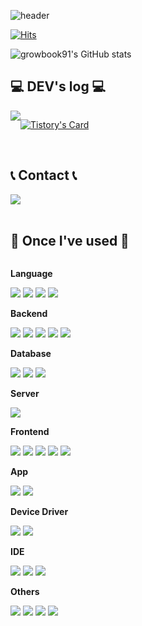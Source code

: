 ![header](https://capsule-render.vercel.app/api?type=rounded&color=timeGradient&text=Welcome%20to%20growbook91's%20GitHub%20👋&animation=twinkling&fontSize=40&fontAlignY=50&fontAlign=50&height=180)

[![Hits](https://hits.seeyoufarm.com/api/count/incr/badge.svg?url=https%3A%2F%2Fgithub.com%2Fgrowbook91&count_bg=%2337A0DB&title_bg=%23555555&icon=&icon_color=%23E7E7E7&title=Github&edge_flat=false)](https://hits.seeyoufarm.com)

![growbook91's GitHub stats](https://github-readme-stats.vercel.app/api?username=growbook91&theme=default&show_icons=true)

## 💻 DEV's log 💻
<div style="display:flex; flex-direction:row;">
    <a href="https://dev-growbook91.tistory.com">
        <img src="https://img.shields.io/badge/Tistory-000000?style=for-the-badge&logo=Tistory&logoColor=white"> 
    </a>

[![Tistory's Card](https://github-readme-tistory-card.vercel.app/api?name=dev-growbook91&theme=default)](https://dev-growbook91.tistory.com/)
</div><br>

## 📞 Contact 📞
<div style="display:flex; flex-direction:row;">
    <a href="mailto:growbook91@gmail.com">
        <img src="https://img.shields.io/badge/Gmail-EA4335?style=for-the-badge&logo=Gmail&logoColor=white"> 
    </a>
</div><br>

## 🔨 Once I've used 🔨
<div style="display:flex; flex-direction:column; align-items:flex-start;">
    <!-- Language -->
    <p><strong>Language</strong></p>
    <div>
      <img src="https://img.shields.io/badge/Java-007396?style=for-the-badge&logo=Java&logoColor=white"> 
      <img src="https://img.shields.io/badge/C-A8B9CC?style=for-the-badge&logo=C&logoColor=white">
      <img src="https://img.shields.io/badge/C++-00599C?style=for-the-badge&logo=cplusplus&logoColor=white">
      <img src="https://img.shields.io/badge/python-3776AB?style=for-the-badge&logo=python&logoColor=white">
    </div>
    <!-- Backend -->
    <p><strong>Backend</strong></p>
    <div>
        <img src="https://img.shields.io/badge/Spring Boot-6DB33F?style=for-the-badge&logo=spring boot&logoColor=white"> 
        <img src="https://img.shields.io/badge/Spring-6DB33F?style=for-the-badge&logo=spring&logoColor=white"> 
        <img src="https://img.shields.io/badge/JPA-FF6C2C?style=for-the-badge&logo=JPA&logoColor=white"> 
      <img src="https://img.shields.io/badge/JDBC Template-F5C518?style=for-the-badge&logo=JDBC Template&logoColor=white"> 
      <img src="https://img.shields.io/badge/Lombok-0078D3?style=for-the-badge&logo=Lombok&logoColor=white"> 
    </div>
    <!-- Database -->
    <p><strong>Database</strong></p>
    <div>
        <img src="https://img.shields.io/badge/mariadb-003545?style=for-the-badge&logo=mariadb&logoColor=white"> 
        <img src="https://img.shields.io/badge/mysql-4479A1?style=for-the-badge&logo=mysql&logoColor=white"> 
        <img src="https://img.shields.io/badge/firebase-FFCA28?style=for-the-badge&logo=firebase&logoColor=white">
    </div>
    <!-- Server -->
    <p><strong>Server</strong></p>
    <div>
        <img src="https://img.shields.io/badge/linux-FCC624?style=for-the-badge&logo=linux&logoColor=black">  
    </div>
    <!-- Frontend -->
    <p><strong>Frontend</strong></p>
    <div>
        <img src="https://img.shields.io/badge/html5-E34F26?style=for-the-badge&logo=html5&logoColor=white"> 
        <img src="https://img.shields.io/badge/css-1572B6?style=for-the-badge&logo=css3&logoColor=white"> 
        <img src="https://img.shields.io/badge/javascript-F7DF1E?style=for-the-badge&logo=javascript&logoColor=black"> 
        <img src="https://img.shields.io/badge/bootstrap-7952B3?style=for-the-badge&logo=bootstrap&logoColor=white">
        <img src="https://img.shields.io/badge/jquery-0769AD?style=for-the-badge&logo=jquery&logoColor=white">
    </div>
    <!-- App -->
      <p><strong>App</strong></p>
      <div>
          <img src="https://img.shields.io/badge/android-3DDC84?style=for-the-badge&logo=android&logoColor=white">
          <img src="https://img.shields.io/badge/flutter-02569B?style=for-the-badge&logo=flutter&logoColor=white">
      </div>
    <!-- Device Driver -->
    <p><strong>Device Driver</strong></p>
    <div>
        <img src="https://img.shields.io/badge/Linux device driver-00CCBC?style=for-the-badge&logo=devicedriver&logoColor=white">
        <img src="https://img.shields.io/badge/Yocto-FFE01A?style=for-the-badge&logo=yocto&logoColor=white">
    </div>
    <!-- IDE -->
    <p><strong>IDE</strong></p>
    <div>
        <img src="https://img.shields.io/badge/Visual Studio Code-007ACC?style=for-the-badge&logo=visualstudiocode&logoColor=white">
        <img src="https://img.shields.io/badge/intellij idea-000000?style=for-the-badge&logo=intellijidea&logoColor=white">
        <img src="https://img.shields.io/badge/Android Studio-3DDC84?style=for-the-badge&logo=androidstudio&logoColor=white">
    </div>
  <!-- Others -->
    <p><strong>Others</strong></p>
    <div>
        <img src="https://img.shields.io/badge/google bigquery-7F52FF?style=for-the-badge&logo=googlebigquery&logoColor=white">
        <img src="https://img.shields.io/badge/owncloud-041E42?style=for-the-badge&logo=owncloud&logoColor=white">
        <img src="https://img.shields.io/badge/slack-4A154B?style=for-the-badge&logo=slack&logoColor=white">
        <img src="https://img.shields.io/badge/notion-000000?style=for-the-badge&logo=notion&logoColor=white">
    </div>
  <br>
</div>
